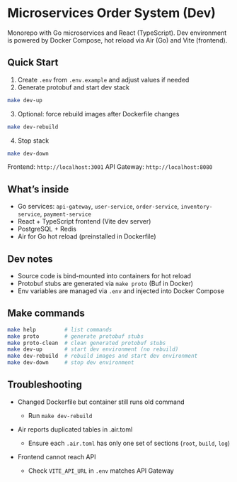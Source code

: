 # Microservices Order System (Dev)

Monorepo with Go microservices and React (TypeScript). Dev environment is powered by Docker Compose, hot reload via Air (Go) and Vite (frontend).

## Quick Start

1) Create `.env` from `.env.example` and adjust values if needed
2) Generate protobuf and start dev stack
```bash
make dev-up
```
3) Optional: force rebuild images after Dockerfile changes
```bash
make dev-rebuild
```
4) Stop stack
```bash
make dev-down
```

Frontend: `http://localhost:3001`
API Gateway: `http://localhost:8080`

## What’s inside

- Go services: `api-gateway`, `user-service`, `order-service`, `inventory-service`, `payment-service`
- React + TypeScript frontend (Vite dev server)
- PostgreSQL + Redis
- Air for Go hot reload (preinstalled in Dockerfile)

## Dev notes

- Source code is bind-mounted into containers for hot reload
- Protobuf stubs are generated via `make proto` (Buf in Docker)
- Env variables are managed via `.env` and injected into Docker Compose

## Make commands

```bash
make help         # list commands
make proto        # generate protobuf stubs
make proto-clean  # clean generated protobuf stubs
make dev-up       # start dev environment (no rebuild)
make dev-rebuild  # rebuild images and start dev environment
make dev-down     # stop dev environment
```

## Troubleshooting

- Changed Dockerfile but container still runs old command
  - Run `make dev-rebuild`

- Air reports duplicated tables in .air.toml
  - Ensure each `.air.toml` has only one set of sections (`root`, `build`, `log`)

- Frontend cannot reach API
  - Check `VITE_API_URL` in `.env` matches API Gateway
